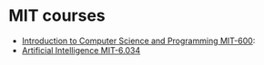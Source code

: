 # MIT courses
* [Introduction to Computer Science and Programming MIT-600](https://ocw.mit.edu/courses/electrical-engineering-and-computer-science/6-00-introduction-to-computer-science-and-programming-fall-2008/index.htm):
* [Artificial Intelligence MIT-6.034](https://ocw.mit.edu/courses/electrical-engineering-and-computer-science/6-034-artificial-intelligence-fall-2010/)
